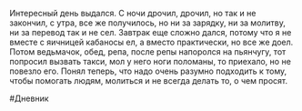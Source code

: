 Интересный день выдался. С ночи дрочил, дрочил, но так и не закончил, с утра, все же получилось, но ни за зарядку, ни за молитву, ни за перевод так и не сел. Завтрак еще сложно дался, потому что я не вместе с яичницей кабаносы ел, а вместо практически, но все же доел. Потом ведьмачок, обед, репа, после репы напоролся на пьянчугу, тот попросил вызвать такси, мол у него ноги поломаны, то приехало, но не повезло его. Понял теперь, что надо очень разумно подходить к тому, чтобы помогать людям, молиться и не всегда делать то, о чем просят.

#Дневник
